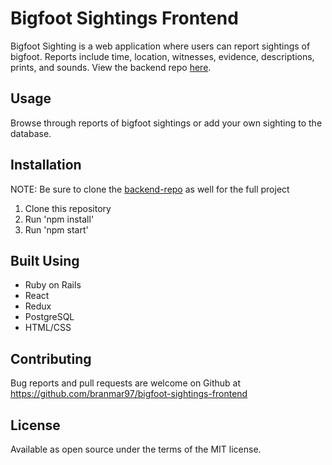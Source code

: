 # Bigfoot Sightings Frontend

Bigfoot Sighting is a web application where users can report sightings of bigfoot. Reports include time, location, witnesses, evidence, descriptions, prints, and sounds. View the backend repo [here](https://github.com/branmar97/bigfoot-sightings).

## Usage

Browse through reports of bigfoot sightings or add your own sighting to the database.

## Installation

NOTE: Be sure to clone the [backend-repo](https://github.com/branmar97/bigfoot-sightings) as well for the full project

1. Clone this repository
2. Run 'npm install'
3. Run 'npm start'

## Built Using

* Ruby on Rails
* React
* Redux
* PostgreSQL
* HTML/CSS

## Contributing

Bug reports and pull requests are welcome on Github at https://github.com/branmar97/bigfoot-sightings-frontend

## License

Available as open source under the terms of the MIT license.
